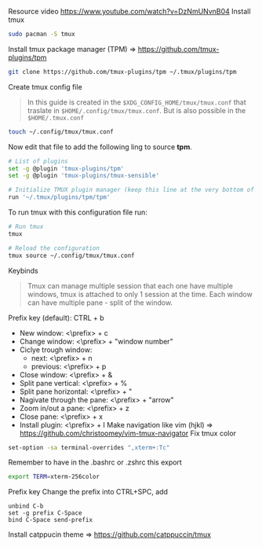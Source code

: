 Resource video https://www.youtube.com/watch?v=DzNmUNvnB04
Install tmux
``` bash
sudo pacman -S tmux
```
Install tmux package manager (TPM)
=> https://github.com/tmux-plugins/tpm
``` bash
git clone https://github.com/tmux-plugins/tpm ~/.tmux/plugins/tpm
```
Create tmux config file
> In this guide is created in the `$XDG_CONFIG_HOME/tmux/tmux.conf` that traslate in `$HOME/.config/tmux/tmux.conf`. But is also possible in the `$HOME/.tmux.conf`
``` bash
touch ~/.config/tmux/tmux.conf
```
Now edit that file to add the following ling to source **tpm**.
``` bash
# List of plugins
set -g @plugin 'tmux-plugins/tpm'
set -g @plugin 'tmux-plugins/tmux-sensible'

# Initialize TMUX plugin manager (keep this line at the very bottom of tmux.conf)
run '~/.tmux/plugins/tpm/tpm'
```
To run tmux with this configuration file run:
``` bash
# Run tmux
tmux

# Reload the configuration
tmux source ~/.config/tmux/tmux.conf
```
Keybinds
> Tmux can manage multiple session that each one have multiple windows, tmux is attached to only 1 session at the time.
> Each window can have multiple pane - split of the window.

Prefix key (default): CTRL + b

- New window: <\prefix\> + c
- Change window: <\prefix\> + "window number"
- Ciclye trough window:
	- next: <\prefix\> + n
	- previous: <\prefix\> + p
- Close window: <\prefix\> + &
- Split pane vertical: <\prefix> + %
- Split pane horizontal: <\prefix\> + "
- Nagivate through the pane: <\prefix\> + "arrow"
- Zoom in/out a pane: <\prefix\> + z
- Close pane: <\prefix\> + x
- Install plugin: <\prefix\> + I
Make navigation like vim (hjkl)
=> https://github.com/christoomey/vim-tmux-navigator
Fix tmux color
``` bash
set-option -sa terminal-overrides ",xterm+:Tc"
```
Remember to have in the .bashrc or .zshrc this export
``` bash
export TERM=xterm-256color
```
Prefix key
Change the prefix into CTRL+SPC, add
```
unbind C-b
set -g prefix C-Space
bind C-Space send-prefix
```
Install catppucin theme
=> https://github.com/catppuccin/tmux
